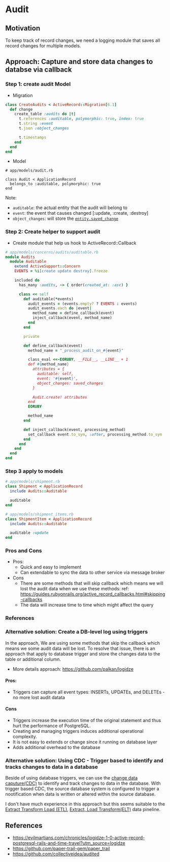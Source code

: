 # Audit

## Motivation
To keep track of record changes, we need a logging module that saves all record changes for multiple models.

## Approach: Capture and store data changes to databse via callback

### Step 1: create audit Model
- Migration
```ruby
class CreateAudits < ActiveRecord::Migration[6.1]
  def change
    create_table :audits do |t|
      t.references :auditable, polymorphic: true, index: true
      t.string :event
      t.json :object_changes

      t.timestamps
    end
  end
end
```
- Model
```
# app/models/audit.rb

class Audit < ApplicationRecord
  belongs_to :auditable, polymorphic: true
end
```
Note:
- `auditable`: the actual entity that the audit will belong to
- `event`: the event that causes changed [:update, :create, :destroy]
- `object_changes`: will store the [`entity.saved_change`](https://github.com/rails/rails/blob/8015c2c2cf5c8718449677570f372ceb01318a32/activerecord/lib/active_record/attribute_methods/dirty.rb#L110)

### Step 2: Create helper to support audit
- Create module that help us hook to ActiveRecord::Callback
```ruby
# app/models/concerns/audits/auditable.rb
module Audits
  module Auditable
    extend ActiveSupport::Concern
    EVENTS = %i[create update destroy].freeze

    included do
      has_many :audits, -> { order(created_at: :asc) }

      class << self
        def auditable(*events)
          audit_events = (events.empty? ? EVENTS : events)
          audit_events.each do |event|
            method_name = define_callback(event)
            inject_callback(event, method_name)
          end
        end

        private

        def define_callback(event)
          method_name = "_process_audit_on_#{event}"

          class_eval <<-EORUBY, __FILE__, __LINE__ + 1
          def #{method_name}
            attributes = {
              auditable: self,
              event: '#{event}',
              object_changes: saved_changes
            }

            Audit.create! attributes
          end
          EORUBY

          method_name
        end

        def inject_callback(event, processing_method)
          set_callback event.to_sym, :after, processing_method.to_sym
        end
      end
    end
  end
end
```

### Step 3 apply to models

```ruby
# app/models/shipment.rb
class Shipment < ApplicationRecord
  include Audits::Auditable

  auditable
end

# app/models/shipment_items.rb
class ShipmentItem < ApplicationRecord
  include Audits::Auditable

  auditable :update
end
```

### Pros and Cons
- Pros:
  - Quick and easy to implement
  - Can extendable to sync the data to other service via message broker
- Cons
  - There are some methods that will skip callback which means we will lost the audit data when we use these methods:
    ref: https://guides.rubyonrails.org/active_record_callbacks.html#skipping-callbacks
  - The data will increase time to time which might affect the query

### References

### Alternative solution: Create a DB-level log using triggers
In the approach, We are using some methods that skip the callback which means we some audit data will be lost. To
resolve that issue, there is an approach that apply to database trigger and store the changes data to the table or
additional column.

- More details approach: https://github.com/palkan/logidze

#### Pros:
  - Triggers can capture all event types: INSERTs, UPDATEs, and DELETEs - no more lost audit datata
#### Cons
  - Triggers increase the execution time of the original statement and thus hurt the performance of PostgreSQL.
  - Creating and managing triggers induces additional operational complexity.
  - It is not easy to extends or change since it running on database layer
  - Adds additional overhead to the database

### Alternative solution: Using CDC - Trigger based to identify and tracks changes to data in a database
Beside of using database triggers, we can use the [change data caputure(CDC)](https://en.wikipedia.org/wiki/Change_data_capture) to identify and track changes to data in the
database. With trigger based CDC, the source database system is configured to trigger a nootification when data is
written or altered within the source database.

I don't have much experience in this approach but this seems suitable to the [Extract Transform Load (ETL)](https://en.wikipedia.org/wiki/Extract,_transform,_load), [Extract, Load Transform(ELT)](https://en.wikipedia.org/wiki/Extract,_load,_transform) data pineline.


## References
- https://evilmartians.com/chronicles/logidze-1-0-active-record-postgresql-rails-and-time-travel?utm_source=logidze
- https://github.com/paper-trail-gem/paper_trail
- https://github.com/collectiveidea/audited
